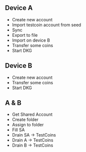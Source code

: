## Device A
- Create new account
- Import testcoin account from seed
- Sync
- Export to file
- Import on device B
- Transfer some coins
- Start DKG

## Device B
- Create new account
- Transfer some coins
- Start DKG

## A & B
- Get Shared Account
- Create folder
- Assign to folder
- Fill SA
- Drain SA -> TestCoins
- Drain A -> TestCoins
- Drain B -> TestCoins
